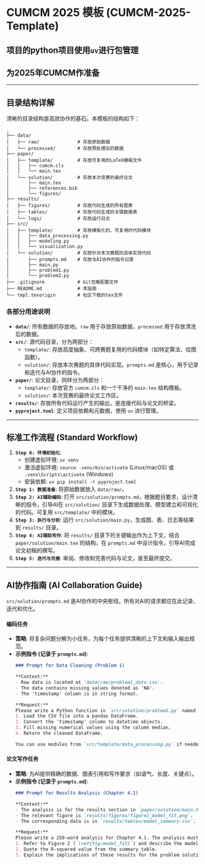 # CUMCM 2025 模板 (CUMCM-2025-Template)

## 项目的python项目使用`uv`进行包管理
## 为2025年CUMCM作准备
---

## 目录结构详解

清晰的目录结构是高效协作的基石。本模板的结构如下：

```
.
├── data/
│   ├── raw/              # 存放原始数据
│   └── processed/        # 存放预处理后的数据
├── paper/
│   ├── template/         # 存放可复用的LaTeX模板文件
│   │   ├── cumcm.cls
│   │   └── main.tex
│   └── solution/         # 存放本次竞赛的最终论文
│       ├── main.tex
│       ├── references.bib
│       └── figures/
├── results/
│   ├── figures/          # 存放代码生成的所有图表
│   ├── tables/           # 存放代码生成的关键数据表
│   └── logs/             # 存放运行日志
├── src/
│   ├── template/         # 存放模板化的、可复用的代码模块
│   │   ├── data_processing.py
│   │   ├── modeling.py
│   │   └── visualization.py
│   └── solution/         # 存放针对本次赛题的具体实现代码
│       ├── prompts.md    # 存放与AI协作的指令记录
│       ├── main.py
│       ├── problem1.py
│       └── problem2.py
├── .gitignore            # Git忽略配置文件
├── README.md             # 本指南
└── tmpl.texorigin        # 社区下载的tex文件
```

### 各部分用途说明

*   **`data/`**: 所有数据的存放地。`raw` 用于存放原始数据，`processed` 用于存放清洗后的数据。
*   **`src/`**: 源代码目录，分为两部分：
    *   `template/`: 存放高度抽象、可跨赛题复用的代码模块（如特定算法、绘图函数）。
    *   `solution/`: 存放本次赛题的具体代码实现。`prompts.md` 是核心，用于记录和迭代与AI协作的指令。
*   **`paper/`**: 论文目录，同样分为两部分：
    *   `template/`: 存放官方 `cumcm.cls` 和一个干净的 `main.tex` 结构模板。
    *   `solution/`: 本次竞赛的最终论文工作区。
*   **`results/`**: 存放所有代码运行产生的输出，是连接代码与论文的桥梁。
*   **`pyproject.toml`**: 定义项目依赖和元数据，使用 `uv` 进行管理。

---

## 标准工作流程 (Standard Workflow)

1.  **`Step 0: 环境初始化`**:
    *   创建虚拟环境: `uv venv`
    *   激活虚拟环境: `source .venv/bin/activate` (Linux/macOS) 或 `.venv\Scripts\activate` (Windows)
    *   安装依赖: `uv pip install -r pyproject.toml`
2.  **`Step 1: 数据准备`**: 将原始数据放入 `data/raw/`。
3.  **`Step 2: AI辅助编码`**: 打开 `src/solution/prompts.md`，根据题目要求，设计清晰的指令，引导AI在 `src/solution/` 目录下生成数据处理、模型建立和可视化的代码。可复用 `src/template/` 中的模块。
4.  **`Step 3: 执行与分析`**: 运行 `src/solution/main.py`，生成图、表、日志等结果到 `results/` 目录。
5.  **`Step 4: AI辅助写作`**: 将 `results/` 目录下的关键输出作为上下文，结合 `paper/solution/main.tex` 的结构，在 `prompts.md` 中设计指令，引导AI完成论文初稿的撰写。
6.  **`Step 5: 迭代与完善`**: 审阅、修改和完善代码与论文，直至最终提交。

---

## AI协作指南 (AI Collaboration Guide)

`src/solution/prompts.md` 是AI协作的中央枢纽。所有对AI的请求都应在此记录、迭代和优化。

#### **编码任务**

*   **策略**: 将复杂问题分解为小任务，为每个任务提供清晰的上下文和输入输出规范。
*   **示例指令 (记录于 `prompts.md`)**:
    ```markdown
    ### Prompt for Data Cleaning (Problem 1)

    **Context:**
    - Raw data is located at `data/raw/problem1_data.csv`.
    - The data contains missing values denoted as 'NA'.
    - The 'timestamp' column is in string format.

    **Request:**
    Please write a Python function in `src/solution/problem1.py` named `clean_data`. This function should:
    1. Load the CSV file into a pandas DataFrame.
    2. Convert the 'timestamp' column to datetime objects.
    3. Fill missing numerical values using the column median.
    4. Return the cleaned DataFrame.
    
    You can use modules from `src/template/data_processing.py` if needed.
    ```

#### **论文写作任务**

*   **策略**: 为AI提供精确的数据、图表引用和写作要求（如语气、长度、关键点）。
*   **示例指令 (记录于 `prompts.md`)**:
    ```markdown
    ### Prompt for Results Analysis (Chapter 4.1)

    **Context:**
    - The analysis is for the results section in `paper/solution/main.tex`.
    - The relevant figure is `results/figures/figure2_model_fit.png`.
    - The corresponding data is in `results/tables/model_summary.csv`.

    **Request:**
    Please write a 250-word analysis for Chapter 4.1. The analysis must:
    1. Refer to Figure 2 (`\ref{fig:model_fit}`) and describe the model's goodness of fit.
    2. Quote the R-squared value from the summary table.
    3. Explain the implications of these results for the problem solution.
